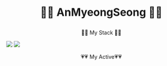 # <p align="center">👏👏 AnMyeongSeong 👏👏</p>





<p align="center"> 👀👀 My Stack 👀👀</p>
<img src="https://img.shields.io/badge/kotlin-ee0000?style=flat-square&logo=kotlin&logoColor=white"/></a>&nbsp<img src="https://img.shields.io/badge/java-0000cd?style=flat-square&logo=java&logoColor=white"/></a>&nbsp 


<p align="center"> 💗💗 My Active💗💗</p>
